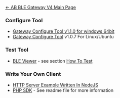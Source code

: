 [← AB BLE Gateway V4 Main Page](AB_BLE_Gateway_V4.md)

### Configure Tool

- [Gateway Configure Tool v1.1.0 for windows 64bit](//i1.aprbrother.com/gw4-config-tool-setup-v1.1.0.exe.zip)
- [Gateway Configure Tool](//i1.aprbrother.com/gw4-config-tool-v1.0.7-amd64.deb) v1.0.7 For Linux/Ubuntu

### Test Tool

- [BLE Viewer](//i1.aprbrother.com/ble-viewer-setup-v1.0.0.exe.zip) - see section [How To Test](Quick_Start_For_AB_BLE_Gateway_V4#How_To_Test.md)

### Write Your Own Client

- [HTTP Server Example Written In NodeJS](https://github.com/AprilBrother/ab-ble-gateway-sdk/tree/master/tools/http-server/gateway4-nodejs)
- [PHP SDK](https://github.com/AprilBrother/ab-ble-gateway-sdk-php) - See readme file for more information
